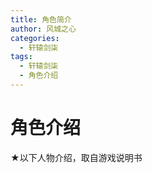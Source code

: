 ```yaml
---
title: 角色简介
author: 风城之心
categories:
  - 轩辕剑柒
tags:
  - 轩辕剑柒
  - 角色介绍
---
```


# 角色介绍

<script setup>
import { ref } from 'vue';
import tsz from '../../../public/img/games/swd7/role/role-img-1.png';
import ch from '../../../public/img/games/swd7/role/role-img-2.png';
import tsx from '../../../public/img/games/swd7/role/role-img-3.png';
import mh from '../../../public/img/games/swd7/role/role-img-4.png';
import ky from '../../../public/img/games/swd7/role/role-img-5.png';
import sl from '../../../public/img/games/swd7/role/role-img-6.png';
import xd from '../../../public/img/games/swd7/role/role-img-7.png';
import ll from '../../../public/img/games/swd7/role/role-img-8.png';

const data = ref([{
      name: '太史昭',
      desc:'与妹妹生活于南阳樵歌村，在乱世之中相互扶持。<br />遇事能够成熟冷静地做出反应，重情义，关键时刻十分可靠。',
      info:[{
        label:'配音',
        value:'风袖'
      },{
        label:'日本版配音',
        value:'杉山纪彰'
      },{
                label:'字',
        value:'子煦'
      },{
                label:'年龄',
        value:'二十五岁'
      },{
                label:'身高',
        value:'一百七十五公分'
      },{
                label:'武器',
        value:'无名剑'
      }],
      avatar: tsz,
    },{
      name: '褚红',
      desc:'直来直往、不拘小节的女侠，虽然行事果决，但内心温柔，容易对弱势者心软，总是乐于帮助他人。',
      info:[{
        label:'配音',
        value:'KIYO'
      },{
        label:'日本版配音',
        value:'七濑彩夏'
      },{
                label:'年龄',
        value:'二十二岁'
      },{
                label:'身高',
        value:'一百六十五公分'
      },{
                label:'武器',
        value:'甲子刀'
      }],
      avatar: ch,
    },{
      name: '太史湘',
      desc:'太史昭的妹妹。善良、温柔体贴、天真无邪，聪明伶俐，有些灵动可爱的想法。<br />希望和哥哥一起过著平和而幸福的日子。',
      info:[{
        label:'配音',
        value:'苏婉'
      },{
        label:'日本版配音',
        value:'福原香织'
      },{
                label:'年龄',
        value:'十四岁'
      },{
                label:'身高',
        value:'一百五十五公分'
      },{
                label:'武器',
        value:'术法'
      }],
      avatar: tsx,
    },  {
    name: "莫煌",
    desc: "正直、冷酷。面对难题时，会优先考量多数人的利益，为此牺牲其他人也再所不惜。",
    info: [
      {
        label: "配音",
        value: "夏磊",
      },
      {
        label: "年龄",
        value: "二十九岁",
      },
      {
        label: "身高",
        value: "一百七十五公分",
      },
      {
        label: "武器",
        value: "机关槊",
      },
    ],
    avatar: mh,
  },
  {
    name: "寇言",
    desc: "会为了利益与人为善，擅长见风转舵。",
    info: [
      {
        label: "配音",
        value: "谢添天",
      },
      {
        label: "年龄",
        value: "三十岁左右",
      },
      {
        label: "身高",
        value: "不明",
      },
      {
        label: "武器",
        value: "人型机关",
      },
    ],
    avatar: ky,
  },
  {
    name: "孙恪",
    desc: "阴险猥琐，必要时刻为了保全性命，可以连手下都放弃。",
    info: [
      {
        label: "配音",
        value: "吕思衡",
      },
      {
        label: "年龄",
        value: "三十岁",
      },
      {
        label: "身高",
        value: "不明",
      },
      {
        label: "武器",
        value: "机关兽与远程武器",
      },
    ],
    avatar: sl,
  },
    {
    name: "夏丹",
    desc: "欺善怕恶，只要发现对方比自己强就会退缩。",
    info: [
      {
        label: "配音",
        value: "罗丕梁",
      },
      {
        label: "年龄",
        value: "四十三岁",
      },
      {
        label: "身高",
        value: "一百七十五公分",
      },
      {
        label: "武器",
        value: "无",
      },
    ],
    avatar: xd,
  },
      {
    name: "琉璃",
    desc: "聪明内敛，对比她“低等”的人会有些爱理不理。锺情于莫煌的才智与魅力。",
    info: [
      {
        label: "配音",
        value: "夏一可",
      },
      {
        label: "年龄",
        value: "二十五岁",
      },
      {
        label: "身高",
        value: "不明",
      },
      {
        label: "武器",
        value: "大型机关手臂与图穷",
      },
    ],
    avatar: ll,
  },{
      name: '赵氏',
      desc:'资料待补充',
      info:[{
        label:'配音',
        value:'翁媛'
      }],
    },{
      name: '桑纹锦',
      desc:'待补充',
      info:[{
        label:'配音',
        value:'鬼月'
      },{
        label:'日本版配音',
        value:'赤崎千夏'
      }],
    },{
      name: '疾鹏',
      desc:'待补充',
      info:[{
        label:'配音',
        value:'汪世玮'
      },{
        label:'日本版配音',
        value:'白石埝'
      },],
    },  {
    name: "刘秀",
    desc: "待补充",
    info: [
      {
        label: "配音",
        value: "吕书君",
      }
    ],
  },
  {
    name: "刘玄",
    desc: "待补充",
    info: [
      {
        label: "配音",
        value: "张沛",
      }
    ],
  }]);
</script>

<p>★以下人物介绍，取自游戏说明书</p>

<a-list class="list-demo-action-layout" :bordered="false" :data="data">
    <template #item="{ item }">
      <a-list-item class="list-demo-item" action-layout="vertical">
        <template #extra>
          <div className="image-area" v-if="item.avatar">
            <img alt="arco-design" :src="item.avatar" />
          </div>
        </template>
        <a-list-item-meta
          :title="item.name"
          :description="item.desc"
          :bordered="false"
        >
        <template #description>
    <a-descriptions :data="item.info" layout="inline-horizontal" v-if="item.info" bordered/>
<span v-html="item.desc"></span>
        </template>
        </a-list-item-meta>
      </a-list-item>
    </template>
  </a-list>

  <style scoped>
.list-demo-action-layout .image-area {
  width: 150px;
  border-radius: 2px;
  overflow: hidden;
  margin-left:10px;
  object-fit:cover;
}

.list-demo-action-layout .list-demo-item {
  padding: 20px 0;
  border-bottom: 1px solid var(--color-fill-3);
}

.list-demo-action-layout .image-area img {
  width: 100%;
  object-fit:fill;
}

.list-demo-action-layout .arco-list-item-action .arco-icon {
  margin: 0 4px;
}
</style>
